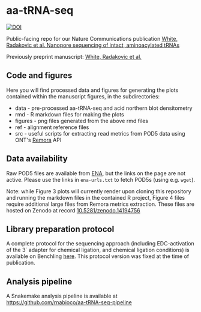 # aa-tRNA-seq

[![DOI](https://zenodo.org/badge/888063728.svg)](https://doi.org/10.5281/zenodo.15653410)

Public-facing repo for our Nature Communications publication [White, Radakovic et al. Nanopore sequencing of intact, aminoacylated tRNAs](https://www.nature.com/articles/s41467-025-62545-9)

Previously preprint manuscript: [White, Radakovic et al.](https://www.biorxiv.org/content/10.1101/2024.11.18.623114v1)

## Code and figures

Here you will find processed data and figures for generating the plots contained within the manuscript figures, in the subdirectories:

* data - pre-processed aa-tRNA-seq and acid northern blot densitometry
* rmd - R markdown files for making the plots
* figures - png files generated from the above rmd files
* ref - alignment reference files
* src - useful scripts for extracting read metrics from POD5 data using ONT's [Remora](https://github.com/nanoporetech/remora) API

## Data availability

Raw POD5 files are available from [ENA](https://www.ebi.ac.uk/ena/browser/view/ERP173835), but the links on the page are not active. Please use the links in `ena-urls.txt` to fetch POD5s (using e.g. `wget`).

Note: while Figure 3 plots will currently render upon cloning this repository and running the markdown files in the contained R project, Figure 4 files require additional large files from Remora metrics extraction. These files are hosted on Zenodo at record [10.5281/zenodo.14194756](https://zenodo.org/records/14194756)

## Library preparation protocol

A complete protocol for the sequencing approach (including EDC-activation of the 3´ adapter for chemical ligation, and chemical ligation conditions) is available on Benchling [here](https://benchling.com/protocols/1vXce4Gw/acylated-deacylated-trna-library-preparation-for-rna004-sequencing-final). This protocol version was fixed at the time of publication.

## Analysis pipeline

A Snakemake analysis pipeline is available at <https://github.com/rnabioco/aa-tRNA-seq-pipeline>
